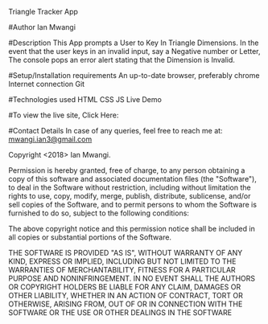Triangle Tracker App

#Author
Ian Mwangi

#Description
This App prompts a User to Key In Triangle Dimensions. In the event that the user keys in an invalid input, say a Negative number or Letter, The console pops an error alert stating that the Dimension is Invalid.

#Setup/Installation requirements
An up-to-date browser, preferably chrome
Internet connection
Git

#Technologies used
HTML
CSS
JS
Live Demo

#To view the live site, Click Here:

#Contact Details
In case of any queries, feel free to reach me at: mwangi.ian3@gmail.com

Copyright
<2018> Ian Mwangi.

Permission is hereby granted, free of charge, to any person obtaining a copy of this software and associated documentation files (the "Software"), to deal in the Software without restriction, including without limitation the rights to use, copy, modify, merge, publish, distribute, sublicense, and/or sell copies of the Software, and to permit persons to whom the Software is furnished to do so, subject to the following conditions:

The above copyright notice and this permission notice shall be included in all copies or substantial portions of the Software.

THE SOFTWARE IS PROVIDED "AS IS", WITHOUT WARRANTY OF ANY KIND, EXPRESS OR IMPLIED, INCLUDING BUT NOT LIMITED TO THE WARRANTIES OF MERCHANTABILITY, FITNESS FOR A PARTICULAR PURPOSE AND NONINFRINGEMENT. IN NO EVENT SHALL THE AUTHORS OR COPYRIGHT HOLDERS BE LIABLE FOR ANY CLAIM, DAMAGES OR OTHER LIABILITY, WHETHER IN AN ACTION OF CONTRACT, TORT OR OTHERWISE, ARISING FROM, OUT OF OR IN CONNECTION WITH THE SOFTWARE OR THE USE OR OTHER DEALINGS IN THE SOFTWARE
